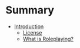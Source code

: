 # Summary

* [Introduction](README.md)
    * [License](LICENSE.md)
    * [What is Roleplaying?](Roleplaying.md)

